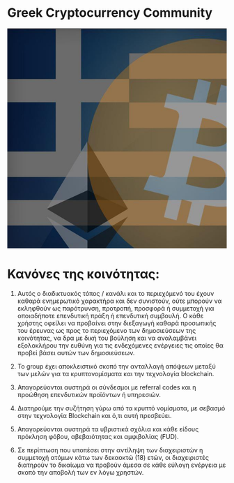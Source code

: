 # Greek Cryptocurrency Community

 ![](photo_2019-05-24_13-58-38.jpg)

# Κανόνες της κοινότητας:

1) Αυτός ο διαδικτυακός τόπος / κανάλι και το περιεχόμενό του έχουν καθαρά ενημερωτικό χαρακτήρα και δεν συνιστούν, ούτε μπορούν να εκληφθούν ως παρότρυνση, προτροπή, προσφορά ή συμμετοχή για οποιαδήποτε επενδυτική πράξη ή  επενδυτική συμβουλή. Ο κάθε χρήστης οφείλει να προβαίνει στην διεξαγωγή καθαρά προσωπικής του έρευνας ως προς το περιεχόμενο των δημοσιεύσεων της κοινότητας, να δρα με δική του βούληση και να αναλαμβάνει εξολοκλήρου την ευθύνη για τις ενδεχόμενες ενέργειες τις οποίες θα προβεί βάσει αυτών των δημοσιεύσεων.

2) Το group έχει αποκλειστικό σκοπό την ανταλλαγή απόψεων μεταξύ των μελών για τα κρυπτονομίσματα και την τεχνολογία blockchain.

3) Απαγορεύονται αυστηρά οι σύνδεσμοι με referral codes και η προώθηση επενδυτικών προϊόντων ή υπηρεσιών. 

4) Διατηρούμε την συζήτηση γύρω από τα κρυπτό νομίσματα, με σεβασμό στην τεχνολογία Blockchain και ό,τι αυτή πρεσβεύει.

5) Απαγορεύονται αυστηρά τα υβριστικά σχόλια και κάθε είδους πρόκληση φόβου, αβεβαιότητας και αμφιβολίας (FUD).

6) Σε περίπτωση που υποπέσει στην αντίληψη των διαχειριστών η συμμετοχή ατόμων κάτω των δεκαοκτώ (18) ετών, οι διαχειριστές διατηρούν το δικαίωμα να προβούν άμεσα σε κάθε εύλογη ενέργεια με σκοπό την αποβολή των εν λόγω χρηστών.
